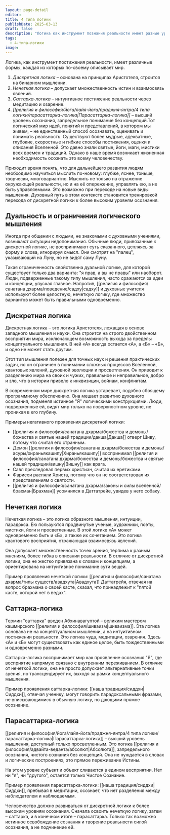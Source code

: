 ```yaml
---
layout: page-detail
editor: 
title: 4 типа логики
publishDate: 2025-03-13
draft: false
description: "Логика как инструмент познания реальности имеет разные уровни, начиная от дискретной, основанной на бинарном мышлении, и заканчивая парасаттарка-логикой, которая выходит за пределы концептуального осознания. Переход от одной формы логики к другой отражает эволюцию человеческого сознания: от ограниченного восприятия через строгие категории к интуитивному пониманию и, наконец, к запредельному осознанию Истины."
tags:
  - 4-типа-логики
image:
---
```

Логика, как инструмент постижения реальности, имеет различные формы, каждая из которых по-своему описывает мир. 

1. *Дискретная логика* – основана на принципах Аристотеля, строится на бинарном мышлении.
2. *Нечеткая логика* – допускает множественность истин и взаимосвязь явлений.
3. *Саттарка-логика* – интуитивное постижение реальности через медитацию и озарение.
4. *[[религия и философия/йога/лайя-йога/праджня-янтра/4 типа логики/парасаттарка-логика|Парасаттарка-логика]]* – высший уровень осознания, запредельное понимание без концепций.Тот логический мир идей, понятий и представлений, в котором мы живем, – не единственный способ осознавать, оценивать и понимать реальность. Существуют более мудрые, адекватные, глубокие, скоростные и гибкие способы постижения, оценки и описания Вселенной. Это давно знали святые, йоги, маги, мистики всех времен и традиций. Однако в наше время возникает жизненная необходимость осознать это всему человечеству.

Приходит время понять, что для дальнейшего развития людям необходимо научиться мыслить по-новому: глубже, яснее, тоньше, творчески, многовариантно. Мыслить не только на отражение окружающей реальности, но и на её опережение, управлять ею, а не быть управляемыми. Это возможно при переходе на новые виды мышления. Духовный путь в этом контексте становится тренировкой перехода от дискретной логики к более высоким уровням осознания.

## Дуальность и ограничения логического мышления
Иногда при общении с людьми, не знакомыми с духовными учениями, возникают ситуации недопонимания. Обычные люди, привязанные к дискретной логике, не воспринимают суть сказанного, цепляясь за форму и слова, игнорируя смысл. Они смотрят на "палец", указывающий на Луну, но не видят саму Луну.

Такая ограниченность свойственна дуальной логике, для которой существует только два варианта: "я прав, а вы не правы" или наоборот. Люди, подверженные такому типу мышления, часто сражаются за идеи и концепции, упуская главное. Напротив, [[религия и философия/санатана дхарма/поведение/садху|садху]] и духовные учителя используют более целостную, нечеткую логику, где множество вариантов может быть правильными одновременно.

## Дискретная логика
Дискретная логика – это логика Аристотеля, лежащая в основе западного мышления и науки. Она строится на строго двойственном восприятии мира, исключающем возможность выхода за пределы концептуального мышления. В ней «А» всегда остается «А», а «Б» – «Б», и одно не может стать другим.

Этот тип мышления полезен для точных наук и решения практических задач, но он ограничен в понимании сложных процессов Вселенной, квантовых явлений, духовной эволюции и просветления. Он приводит к разделению мира на своих и чужих, правильное и неправильное, добро и зло, что в истории привело к инквизиции, войнам, конфликтам.

В современном мире дискретная логика устаревает, подобно сбоящему программному обеспечению. Она мешает развитию духовного осознания, подменяя истинное "Я" логическими конструкциями. Люди, подверженные ей, видят мир только на поверхностном уровне, не проникая в его глубину.

Примеры негативного проявления дискретной логики:

- [[религия и философия/санатана дхарма/божества и демоны/божества и святые нашей традиции/дакша|Дакша]] отверг Шиву, потому что считал его странным.
- Демон [[религия и философия/санатана дхарма/божества и демоны/асуры/хираньякашипу|Хираньякашипу]] воспринимал [[религия и философия/санатана дхарма/божества и демоны/божества и святые нашей традиции/вишну|Вишну]] как врага.
- Савл преследовал первых христиан, считая их еретиками.
- Фарисеи распяли Христа, потому что он не соответствовал их представлениям о святости.
- [[религия и философия/санатана дхарма/законы и силы вселенной/брахман|Брахман]] усомнился в Даттатрейе, увидев у него собаку.

## Нечеткая логика
Нечеткая логика – это логика образного мышления, интуиции, парадокса. Ею пользуются продвинутые ученые, художники, поэты, мистики, йоги и просветленные. В этой логике «А» может одновременно быть и «Б», а также их сочетанием. Это логика квантового восприятия, отражающая взаимосвязь явлений.

Она допускает множественность точек зрения, терпима к разным мнениям, более гибка в описании реальности. В отличие от дискретной логики, она не жестко привязана к словам и концепциям, а ориентирована на интуитивное понимание сути вещей.

Пример проявления нечеткой логики: [[религия и философия/санатана дхарма/типы существ/авадхута|Авадхута]] Даттатрейя, отвечая на вопрос брахмана о своей касте, сказал, что принадлежит к "пятой касте, которой нет в ведах".

## Саттарка-логика
Термин "саттарка" введен Абхинавагуптой – великим мастером кашмирского [[религия и философия/шиваизм|шиваизма]]. Эта логика основана не на концептуальном мышлении, а на интуитивном постижении реальности. Это логика чуда, медитации, озарения. Здесь «А» и «Б» могут существовать как единое целое, быть тождественными и одновременно разными.

Саттарка-логика воспринимает мир как проявление осознания "Я", где восприятие напрямую связано с внутренним переживанием. В отличие от нечеткой логики, она не просто допускает альтернативные точки зрения, но трансцендирует их, выходя за рамки концептуального мышления.

Пример проявления саттарка-логики: [[наша традиция/сиддхи|Сиддхи]], отвечая ученику, могут говорить парадоксальными фразами, не вписывающимися в обычную логику, но дающими прямое осознание.

## Парасаттарка-логика
[[религия и философия/йога/лайя-йога/праджня-янтра/4 типа логики/парасаттарка-логика|Парасаттарка-логика]] – высший уровень мышления, доступный только просветленным. Это логика [[религия и философия/адвайта-веданта/абсолют|Абсолюта]], запредельного осознания, чистого сознания без концепций. Она не нуждается в словах и логических построениях, это прямое переживание Истины.

На этом уровне субъект и объект сливаются в едином восприятии. Нет ни "я", ни "другого", остается только Чистое Сознание.

Пример проявления парасаттарка-логики: [[наша традиция/сиддхи|Сиддхи]], пребывая в медитации, осознает, что нет разделения между наблюдателем и наблюдаемым.

Человечество должно развиваться от дискретной логики к более высоким уровням осознания. Сначала освоить нечеткую логику, затем – саттарка, и в конечном итоге – парасаттарка. Только так возможно истинное освобождение сознания и творение реальности силой осознания, а не подчинение ей.